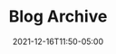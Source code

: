 ---
title: "Blog Archive"
url: "/blog/archive"
omit_header_text: false
omit_title_text: true
date: 2021-12-16T11:50-05:00
draft: false
type: "page"
layout: "blog-all-posts"
---
